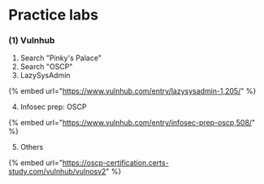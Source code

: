 # Practice labs

### (1) Vulnhub

1. Search "Pinky's Palace"
2. Search "OSCP"
3. LazySysAdmin

{% embed url="https://www.vulnhub.com/entry/lazysysadmin-1,205/" %}

4. Infosec prep: OSCP

{% embed url="https://www.vulnhub.com/entry/infosec-prep-oscp,508/" %}

5. Others

{% embed url="https://oscp-certification.certs-study.com/vulnhub/vulnosv2" %}





